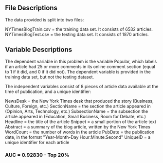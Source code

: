 

## File Descriptions

The data provided is split into two files:

NYTimesBlogTrain.csv = the training data set. It consists of 6532 articles.
NYTimesBlogTest.csv = the testing data set. It consists of 1870 articles.  

## Variable Descriptions

The dependent variable in this problem is the variable Popular, which labels if an article had 25 or more comments in its online comment section (equal to 1 if it did, and 0 if it did not). The dependent variable is provided in the training data set, but not the testing dataset.

The independent variables consist of 8 pieces of article data available at the time of publication, and a unique identifier:

NewsDesk = the New York Times desk that produced the story (Business, Culture, Foreign, etc.)
SectionName = the section the article appeared in (Opinion, Arts, Technology, etc.)
SubsectionName = the subsection the article appeared in (Education, Small Business, Room for Debate, etc.)
Headline = the title of the article
Snippet = a small portion of the article text
Abstract = a summary of the blog article, written by the New York Times
WordCount = the number of words in the article
PubDate = the publication date, in the format "Year-Month-Day Hour:Minute:Second"
UniqueID = a unique identifier for each article 

### AUC = 0.92830  - Top 20% 